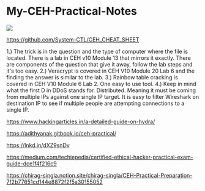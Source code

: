 # My-CEH-Practical-Notes

<img src="/IMG/CEH-Practical-Logo.jpg">

 
https://github.com/System-CTL/CEH_CHEAT_SHEET
 
1.) The trick is in the question and the type of computer where the file is located. There is a lab in CEH v10 Module 13 that mirrors it exactly. There are components of the question that give it away, follow the lab steps and it's too easy.
2.) Veracrypt is covered in CEH V10 Module 20 Lab 6 and the finding the answer is similar to the lab.
3.) Rainbow table cracking is covered in CEH V10 Module 6 Lab 2. One easy to use tool.
4.) Keep in mind what the first D in DDoS stands for. Distributed. Meaning it must be coming from multiple IPs against one single IP target. It is easy to filter Wireshark on destination IP to see if multiple people are attempting connections to a single IP.
 
https://www.hackingarticles.in/a-detailed-guide-on-hydra/
 
https://adithyanak.gitbook.io/ceh-practical/
 
 
https://lnkd.in/dXZ9snDv
 
https://medium.com/techiepedia/certified-ethical-hacker-practical-exam-guide-dce1f4f216c9
 
https://chirag-singla.notion.site/chirag-singla/CEH-Practical-Preparation-7f2b77651cd144e8872f2f5a30155052

